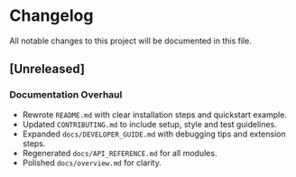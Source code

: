 # Changelog

All notable changes to this project will be documented in this file.

## [Unreleased]
### Documentation Overhaul
- Rewrote `README.md` with clear installation steps and quickstart example.
- Updated `CONTRIBUTING.md` to include setup, style and test guidelines.
- Expanded `docs/DEVELOPER_GUIDE.md` with debugging tips and extension steps.
- Regenerated `docs/API_REFERENCE.md` for all modules.
- Polished `docs/overview.md` for clarity.

